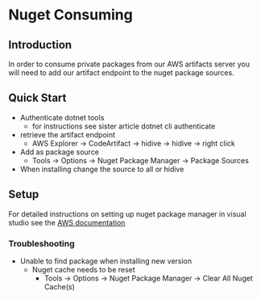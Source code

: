# Nuget Consuming

## Introduction

In order to consume private packages from our AWS artifacts server you will need to add our artifact endpoint to the nuget package sources.

## Quick Start

* Authenticate dotnet tools
  * for instructions see sister article dotnet cli authenticate
* retrieve the artifact endpoint
  * AWS Explorer → CodeArtifact → hidive → hidive → right click
* Add as package source
  * Tools → Options → Nuget Package Manager → Package Sources
* When installing change the source to all or hidive

## Setup

For detailed instructions on setting up nuget package manager in visual studio see the [AWS documentation](https://docs.aws.amazon.com/codeartifact/latest/ug/nuget-visual-studio.html)

### Troubleshooting

* Unable to find package when installing new version
  * Nuget cache needs to be reset
    * Tools → Options → Nuget Package Manager → Clear All Nuget Cache(s)
